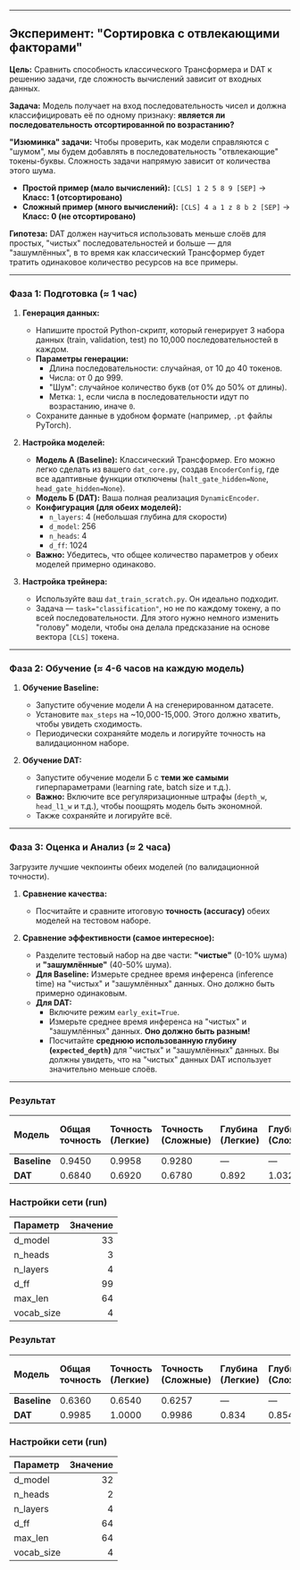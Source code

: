 
---
## Эксперимент: "Сортировка с отвлекающими факторами"

**Цель:** Сравнить способность классического Трансформера и DAT к решению задачи, где сложность вычислений зависит от входных данных.

**Задача:** Модель получает на вход последовательность чисел и должна классифицировать её по одному признаку: **является ли последовательность отсортированной по возрастанию?**

**"Изюминка" задачи:** Чтобы проверить, как модели справляются с "шумом", мы будем добавлять в последовательность "отвлекающие" токены-буквы. Сложность задачи напрямую зависит от количества этого шума.

* **Простой пример (мало вычислений):** `[CLS] 1 2 5 8 9 [SEP]` -> **Класс: 1 (отсортировано)**
* **Сложный пример (много вычислений):** `[CLS] 4 a 1 z 8 b 2 [SEP]` -> **Класс: 0 (не отсортировано)**

**Гипотеза:** DAT должен научиться использовать меньше слоёв для простых, "чистых" последовательностей и больше — для "зашумлённых", в то время как классический Трансформер будет тратить одинаковое количество ресурсов на все примеры.

---
### Фаза 1: Подготовка (≈ 1 час)

1.  **Генерация данных:**
    * Напишите простой Python-скрипт, который генерирует 3 набора данных (train, validation, test) по 10,000 последовательностей в каждом.
    * **Параметры генерации:**
        * Длина последовательности: случайная, от 10 до 40 токенов.
        * Числа: от 0 до 999.
        * "Шум": случайное количество букв (от 0% до 50% от длины).
        * Метка: `1`, если числа в последовательности идут по возрастанию, иначе `0`.
    * Сохраните данные в удобном формате (например, `.pt` файлы PyTorch).

2.  **Настройка моделей:**
    * **Модель А (Baseline):** Классический Трансформер. Его можно легко сделать из вашего `dat_core.py`, создав `EncoderConfig`, где все адаптивные функции отключены (`halt_gate_hidden=None`, `head_gate_hidden=None`).
    * **Модель Б (DAT):** Ваша полная реализация `DynamicEncoder`.
    * **Конфигурация (для обеих моделей):**
        * `n_layers`: 4 (небольшая глубина для скорости)
        * `d_model`: 256
        * `n_heads`: 4
        * `d_ff`: 1024
    * **Важно:** Убедитесь, что общее количество параметров у обеих моделей примерно одинаково.

3.  **Настройка трейнера:**
    * Используйте ваш `dat_train_scratch.py`. Он идеально подходит.
    * Задача — `task="classification"`, но не по каждому токену, а по всей последовательности. Для этого нужно немного изменить "голову" модели, чтобы она делала предсказание на основе вектора `[CLS]` токена.

---
### Фаза 2: Обучение (≈ 4-6 часов на каждую модель)

1.  **Обучение Baseline:**
    * Запустите обучение модели А на сгенерированном датасете.
    * Установите `max_steps` на ~10,000-15,000. Этого должно хватить, чтобы увидеть сходимость.
    * Периодически сохраняйте модель и логируйте точность на валидационном наборе.

2.  **Обучение DAT:**
    * Запустите обучение модели Б с **теми же самыми** гиперпараметрами (learning rate, batch size и т.д.).
    * **Важно:** Включите все регуляризационные штрафы (`depth_w`, `head_l1_w` и т.д.), чтобы поощрять модель быть экономной.
    * Также сохраняйте и логируйте всё.

---
### Фаза 3: Оценка и Анализ (≈ 2 часа)

Загрузите лучшие чекпоинты обеих моделей (по валидационной точности).

1.  **Сравнение качества:**
    * Посчитайте и сравните итоговую **точность (accuracy)** обеих моделей на тестовом наборе.

2.  **Сравнение эффективности (самое интересное):**
    * Разделите тестовый набор на две части: **"чистые"** (0-10% шума) и **"зашумлённые"** (40-50% шума).
    * **Для Baseline:** Измерьте среднее время инференса (inference time) на "чистых" и "зашумлённых" данных. Оно должно быть примерно одинаковым.
    * **Для DAT:**
        * Включите режим `early_exit=True`.
        * Измерьте среднее время инференса на "чистых" и "зашумлённых" данных. **Оно должно быть разным!**
        * Посчитайте **среднюю использованную глубину (`expected_depth`)** для "чистых" и "зашумлённых" данных. Вы должны увидеть, что на "чистых" данных DAT использует значительно меньше слоёв.

---
### Результат

| Модель       | Общая точность | Точность (Легкие) | Точность (Сложные) | Глубина (Легкие) | Глубина (Сложные) | Скорость (Легкие), мс | Скорость (Сложные), мс |
|:-------------|:---------------|:------------------|:-------------------|:-----------------|:------------------|----------------------:|-----------------------:|
| **Baseline** | 0.9450 | 0.9958 | 0.9280 | — | — | 0.030 | 0.060 |
| **DAT** | 0.6840 | 0.6920 | 0.6780 | 0.892 | 1.032 | 0.032 | 0.048 |

### Настройки сети (run)
| Параметр   | Значение |
|:-----------|---------:|
| d_model    | 33 |
| n_heads    | 3 |
| n_layers   | 4 |
| d_ff       | 99 |
| max_len    | 64 |
| vocab_size | 4 |

### Результат

| Модель       | Общая точность | Точность (Легкие) | Точность (Сложные) | Глубина (Легкие) | Глубина (Сложные) | Скорость (Легкие), мс | Скорость (Сложные), мс |
|:-------------|:---------------|:------------------|:-------------------|:-----------------|:------------------|----------------------:|-----------------------:|
| **Baseline** | 0.6360 | 0.6540 | 0.6257 | — | — | 0.014 | 0.039 |
| **DAT** | 0.9985 | 1.0000 | 0.9986 | 0.834 | 0.854 | 0.021 | 0.034 |

### Настройки сети (run)
| Параметр   | Значение |
|:-----------|---------:|
| d_model    | 32 |
| n_heads    | 2 |
| n_layers   | 4 |
| d_ff       | 64 |
| max_len    | 64 |
| vocab_size | 4 |

